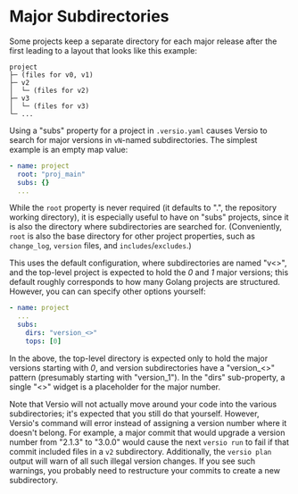 # Major Subdirectories

Some projects keep a separate directory for each major release after the
first leading to a layout that looks like this example:

```
project
├─ (files for v0, v1)
├─ v2
│  └─ (files for v2)
├─ v3
│  └─ (files for v3)
└─ ...
```

Using a "subs" property for a project in `.versio.yaml` causes Versio to
search for major versions in `vN`-named subdirectories. The simplest
example is an empty map value:

```yaml
- name: project
  root: "proj_main"
  subs: {}
  ...
```

While the `root` property is never required (it defaults to ".", the
repository working directory), it is especially useful to have on "subs"
projects, since it is also the directory where subdirectories are
searched for. (Conveniently, `root` is also the base directory for other
project properties, such as `change_log`, `version` files, and
`includes`/`excludes`.)

This uses the default configuration, where subdirectories are named
"v&lt;&gt;", and the top-level project is expected to hold the *0* and
*1* major versions; this default roughly corresponds to how many Golang
projects are structured. However, you can can specify other options
yourself:

```yaml
- name: project
  ...
  subs:
    dirs: "version_<>"
    tops: [0]
```

In the above, the top-level directory is expected only to hold the major
versions starting with *0*, and version subdirectories have a
"version\_&lt;&gt;" pattern (presumably starting with "version\_1"). In
the "dirs" sub-property, a single "&lt;&gt;" widget is a placeholder for
the major number.

Note that Versio will not actually move around your code into the
various subdirectories; it's expected that you still do that yourself.
However, Versio's command will error instead of assigning a version
number where it doesn't belong. For example, a major commit that would
upgrade a version number from "2.1.3" to "3.0.0" would cause the next
`versio run` to fail if that commit included files in a `v2`
subdirectory. Additionally, the `versio plan` output will warn of all
such illegal version changes. If you see such warnings, you probably
need to restructure your commits to create a new subdirectory.
